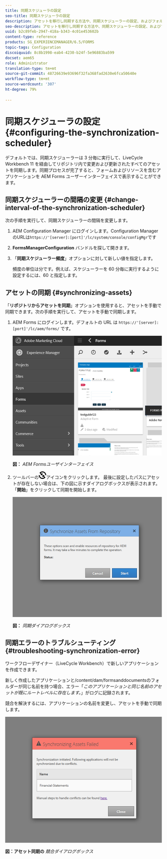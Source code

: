 ```yaml
---
title: 同期スケジューラの設定
seo-title: 同期スケジューラの設定
description: アセットを移行し同期する方法や、同期スケジューラーの設定、およびフォルダーを使用してアセットを整理する方法を学びます。
seo-description: アセットを移行し同期する方法や、同期スケジューラーの設定、およびフォルダーを使用してアセットを整理する方法を学びます。
uuid: b2c89feb-2947-418a-b343-4c01e453602b
content-type: reference
products: SG_EXPERIENCEMANAGER/6.5/FORMS
topic-tags: Configuration
discoiquuid: 8c8b1998-eab4-4230-b24f-5e96883ba599
docset: aem65
role: Administrator
translation-type: tm+mt
source-git-commit: 48726639e93696f32fa368fad2630e6fca50640e
workflow-type: tm+mt
source-wordcount: '307'
ht-degree: 79%

---
```



# 同期スケジューラの設定 {#configuring-the-synchronization-scheduler}

デフォルトでは、同期スケジューラーは 3 分毎に実行して、LiveCycle Workbench 11 を経由してリポジトリ内で変更および更新されたすべてのアセットを同期します。同期プロセスが完了すると、フォームおよびリソースを含むアプリケーションを AEM Forms ユーザーインターフェイスで表示することができます。

## 同期スケジューラーの間隔の変更 {#change-interval-of-the-synchronization-scheduler}

次の手順を実行して、同期スケジューラーの間隔を変更します。

1. AEM Configuration Manager にログインします。Configuration ManagerのURLは`https://'[server]:[port]'/lc/system/console/configMgr`です

1. **FormsManagerConfiguration** バンドルを探して開きます。 

1. 「**同期スケジューラー頻度**」オプションに対して新しい値を指定します。

   頻度の単位は分です。例えば、スケジューラーを 60 分毎に実行するように設定するには、60 と指定します。

## アセットの同期  {#synchronizing-assets}

「**リポジトリからアセットを同期**」オプションを使用すると、アセットを手動で同期できます。次の手順を実行して、アセットを手動で同期します。

1. AEM Forms にログインします。デフォルトの URL は `https://'[server]:[port]'/lc/aem/forms/` です。

   ![AEM Forms ユーザーインターフェイス](assets/aem_forms_ui.png)

   **図：** *AEM Formsユーザインターフェイス*

1. ツールバーの![aem6forms_sync](assets/aem6forms_sync.png)アイコンをクリックします。 最後に設定したパスにアセットが存在しない場合は、下の図に示すダイアログボックスが表示されます。「**開始**」をクリックして同期を開始します。

   ![同期ダイアログボックス](assets/migrate-and-syncronize.png)

   **図：** *同期ダイアログボックス*

## 同期エラーのトラブルシューティング {#troubleshooting-synchronization-error}

ワークフローデザイナー（LiveCycle Workbench）で新しいアプリケーションを作成できます。

新しく作成したアプリケーションと/content/dam/formsanddocumentsのフォルダーが同じ名前を持つ場合、エラー「*このアプリケーションと同じ名前のアセットが既にルートレベルに存在します。*」がログに記録されます。

競合を解決するには、アプリケーションの名前を変更し、アセットを手動で同期します。

![アセット同期の競合ダイアログボックス](assets/sync-conflict.png)

**図：アセット同期の** *競合ダイアログボックス*
